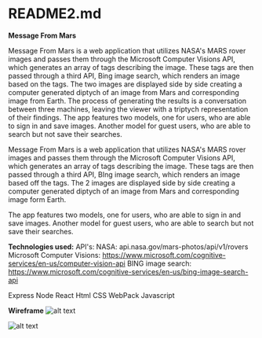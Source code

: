 # README2.md

**Message From Mars**

Message From Mars is a web application that utilizes NASA's MARS rover images and passes them through the Microsoft Computer Visions API, which generates an array of tags describing the image. These tags are then passed through a third API, Bing image search, which renders an image based on the tags. The two images are displayed side by side creating a computer generated diptych of an image from Mars and corresponding image from Earth. The process of generating the results is a conversation between three machines, leaving the viewer with a triptych representation of their findings. 
The app features two models, one for users, who are able to sign in and save images. Another model for guest users, who are able to search but not save their searches.
 

Message From Mars is a web application that utilizes NASA's MARS rover images and passes them through the Microsoft Computer Visions API, which generates an array of tags describing the image. These tags are then passed through a third API, BIng image search, which renders an image based off the tags. The 2 images are displayed side by side creating a computer generated diptych of an image from Mars and corresponding image form Earth. 

The app features two models, one for users, who are able to sign in and save images. Another model for guest users, who are able to search but not save their searches. 


**Technologies used:** 
API's: 
NASA: api.nasa.gov/mars-photos/api/v1/rovers
Microsoft Computer Visions: https://www.microsoft.com/cognitive-services/en-us/computer-vision-api
BING image search: https://www.microsoft.com/cognitive-services/en-us/bing-image-search-api

Express
Node
React
Html
CSS
WebPack
Javascript

**Wireframe**
![alt text](https://wireframe.cc/UdzfKu)

![alt text](https://wireframe.cc/QHcbQa)




